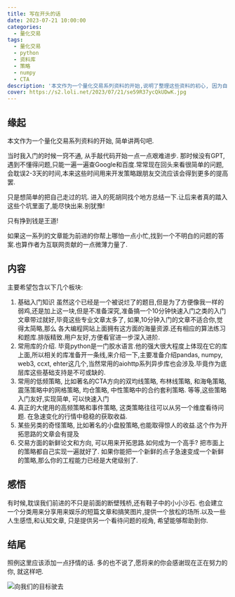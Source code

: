 ```yaml
---
title: 写在开头的话
date: 2023-07-21 10:00:00
categories:
  - 量化交易
tags:
  - 量化交易
  - python
  - 资料库
  - 策略
  - numpy
  - CTA
description: '本文作为一个量化交易系列资料的开始,说明了整理这些资料的初心, 因为自己淋过雨,所以希望给后来者撑起一把伞.愿意为后来的爱好者们贡献一点微薄的力量'
cover: https://s2.loli.net/2023/07/21/se59R37ycQkUDwK.jpg
---
```


## 缘起

本文作为一个量化交易系列资料的开始, 简单讲两句吧.

当时我入门的时候一窍不通, 从手敲代码开始一点一点艰难进步. 那时候没有GPT,遇到不懂得问题,只能一遍一遍查Google和百度.常常现在回头来看很简单的问题,会耽误2-3天的时间,本来这些时间用来开发策略跟朋友交流应该会得到更多的提高罢.

只是想简单的把自己走过的坑. 进入的死胡同找个地方总结一下.让后来者真的踏入这些个坑里面了,能尽快出来.别犹豫! 

只有挣到钱是王道!

如果这一系列的文章能为前进的你帮上哪怕一点小忙,找到一个不明白的问题的答案.也算作者为互联网贡献的一点微薄力量了.

## 内容

主要希望包含以下几个板块:

1. 基础入门知识 虽然这个已经是一个被说烂了的题目,但是为了方便像我一样的弱鸡,还是加上这一块,但是不准备深究,准备搞一个10分钟快速入门之类的入门文章带过就好,毕竟这些专业文章太多了, 如果,10分钟入门的文章不适合你,觉得太简略,那么 各大编程网站上面拥有这方面的海量资源.还有相应的算法练习和题库.排版精致.用户友好,方便看官进一步深入进阶.
2. 常用库的介绍. 毕竟python是一门胶水语言.他的强大很大程度上体现在它的库上面,所以相关的库准备开一条线,来介绍一下,主要准备介绍pandas, numpy, web3, ccxt, ehter这几个,当然常用的aiohttp系列异步库也会涉及.毕竟作为底层库这些基础支持是不可或缺的.
3. 常用的低频策略, 比如著名的CTA方向的双均线策略, 布林线策略, 和海龟策略,震荡策略中的网格策略, 均仓策略, 中性策略中的合约套利策略. 等等,这些策略入门友好,实现简单, 可以快速入门
4. 真正的大佬用的高频策略和事件策略, 这类策略往往可以从另一个维度看待问题. 在急速变化的行情中稳稳的获取收益.
5. 某些另类的奇怪策略, 比如著名的小盘股策略,也能取得惊人的收益.这个作为开拓思路的文章会有提及
6. 交易方面的新鲜论文和方向, 可以用来开拓思路.如何成为一个高手? 把市面上的策略都自己实现一遍就好了. 如果你能把一个新鲜的点子急速变成一个新鲜的策略,那么你的工程能力已经是大佬级别了.

## 感悟

有时候,耽误我们前进的不只是前面的断壁残桥,还有鞋子中的小小沙石. 也会建立一个分类用来分享用来娱乐的短篇文章和搞笑图片,提供一个放松的场所.以及一些人生感悟,和认知文章, 只是提供另一个看待问题的视角, 希望能够帮助到你.

## 结尾

照例这里应该添加一点抒情的话. 多的也不说了,愿将来的你会感谢现在正在努力的你, 就这样吧.

![向我们的目标驶去](https://s2.loli.net/2023/07/21/1VuSECQJY8BTetK.jpg)

